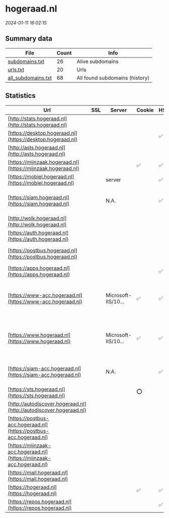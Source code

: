 # hogeraad.nl
*2024-01-11 16:02:15*
## Summary data
| File       | Count | Info |
|------------|-------|------|
|[subdomains.txt](/data/hogeraad.nl/subdomains.txt)|26|Alive subdomains|
|[urls.txt](/data/hogeraad.nl/urls.txt)|20|Urls|
|[all_subdomains.txt](/data/hogeraad.nl/all_subdomains.txt)|68|All found subdomains (history)|
## Statistics
| Url | SSL | Server | Cookie | HSTS | CSP | XFO | XXP | RP | Tech |Title |
|------------|-------|------|------|------|------|------|------|------|------|------|
|[http://stats.hogeraad.nl](http://stats.hogeraad.nl)| || | | | | | 3:white_check_mark: |||
|[https://desktop.hogeraad.nl](https://desktop.hogeraad.nl)| || |:white_check_mark: |:warning: | 1:white_check_mark: | 2:white_check_mark: | 3:white_check_mark: |HSTS||
|[http://asts.hogeraad.nl](http://asts.hogeraad.nl)| || | | | | | 3:white_check_mark: |||
|[https://mijnzaak.hogeraad.nl](https://mijnzaak.hogeraad.nl)| ||:white_check_mark: |:white_check_mark: |:warning: | 1:white_check_mark: | 2:white_check_mark: | 3:white_check_mark: |HSTS|Object moved|
|[https://mobiel.hogeraad.nl](https://mobiel.hogeraad.nl)| |server| |:white_check_mark: | | 1:white_check_mark: | 2:white_check_mark: | 3:white_check_mark: |HSTS|302 Found|
|[https://siam.hogeraad.nl](https://siam.hogeraad.nl)| |N.A.| |:white_check_mark: |:warning: | 1:white_check_mark: | 2:white_check_mark: | 3:white_check_mark: |Bootstrap HSTS|Hoge Raad der Ne...|
|[http://wolk.hogeraad.nl](http://wolk.hogeraad.nl)| || | | | | | 3:white_check_mark: |||
|[https://auth.hogeraad.nl](https://auth.hogeraad.nl)| || | | | | | 3:white_check_mark: |||
|[https://postbus.hogeraad.nl](https://postbus.hogeraad.nl)| || | |:warning: | 1:white_check_mark: | | 3:white_check_mark: |HSTS Microsoft ASP.NET||
|[https://apps.hogeraad.nl](https://apps.hogeraad.nl)| || |:white_check_mark: |:warning: | 1:white_check_mark: | 2:white_check_mark: | 3:white_check_mark: |||
|[https://www-acc.hogeraad.nl](https://www-acc.hogeraad.nl)| |Microsoft-IIS/10...|:white_check_mark: |:white_check_mark: | 1:white_check_mark: | 2:white_check_mark: | 3:white_check_mark: |HSTS IIS:10.0 Microsoft ASP.NET Windows Server|Home - Hoge Raad|
|[https://www.hogeraad.nl](https://www.hogeraad.nl)| |Microsoft-IIS/10...|:white_check_mark: |:white_check_mark: | 1:white_check_mark: | 2:white_check_mark: | 3:white_check_mark: |HSTS IIS:10.0 Microsoft ASP.NET Windows Server|Home - Hoge Raad|
|[https://siam-acc.hogeraad.nl](https://siam-acc.hogeraad.nl)| |N.A.| |:white_check_mark: |:warning: | 1:white_check_mark: | 2:white_check_mark: | 3:white_check_mark: |Bootstrap HSTS|Hoge Raad der Ne...|
|[https://sts.hogeraad.nl](https://sts.hogeraad.nl)| ||:o: | |:warning: | 1:white_check_mark: | 2:white_check_mark: | 3:white_check_mark: |Basic||
|[http://autodiscover.hogeraad.nl](http://autodiscover.hogeraad.nl)| || | | | | | 3:white_check_mark: |||
|[https://postbus-acc.hogeraad.nl](https://postbus-acc.hogeraad.nl)| || | | | | | 3:white_check_mark: |HSTS Microsoft ASP.NET||
|[https://mijnzaak-acc.hogeraad.nl](https://mijnzaak-acc.hogeraad.nl)| || | | | | | 3:white_check_mark: |HSTS|Object moved|
|[https://mail.hogeraad.nl](https://mail.hogeraad.nl)| || | |:warning: | 1:white_check_mark: | 2:white_check_mark: | 3:white_check_mark: |||
|[https://hogeraad.nl](https://hogeraad.nl)| ||:white_check_mark: |:white_check_mark: | 1:white_check_mark: | 2:white_check_mark: | 3:white_check_mark: |||
|[https://repos.hogeraad.nl](https://repos.hogeraad.nl)| || |:white_check_mark: | | | | 3:white_check_mark: |HSTS||